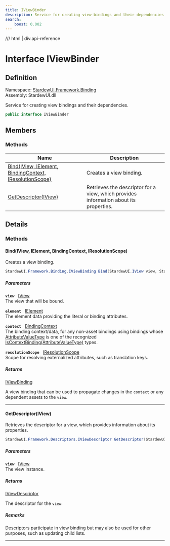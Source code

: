 ```yaml
---
title: IViewBinder
description: Service for creating view bindings and their dependencies.
search:
    boost: 0.002
---
```


<link rel="stylesheet" href="/StardewUI/stylesheets/reference.css" />

/// html | div.api-reference

# Interface IViewBinder

## Definition

<div class="api-definition" markdown>

Namespace: [StardewUI.Framework.Binding](index.md)  
Assembly: StardewUI.dll  

</div>

Service for creating view bindings and their dependencies.

```cs
public interface IViewBinder
```

## Members

### Methods

 | Name | Description |
| --- | --- |
| [Bind(IView, IElement, BindingContext, IResolutionScope)](#bindiview-ielement-bindingcontext-iresolutionscope) | Creates a view binding. | 
| [GetDescriptor(IView)](#getdescriptoriview) | Retrieves the descriptor for a view, which provides information about its properties. | 

## Details

### Methods

#### Bind(IView, IElement, BindingContext, IResolutionScope)

Creates a view binding.

```cs
StardewUI.Framework.Binding.IViewBinding Bind(StardewUI.IView view, StardewUI.Framework.Dom.IElement element, StardewUI.Framework.Binding.BindingContext context, StardewUI.Framework.Content.IResolutionScope resolutionScope);
```

##### Parameters

**`view`** &nbsp; [IView](../../iview.md)  
The view that will be bound.

**`element`** &nbsp; [IElement](../dom/ielement.md)  
The element data providing the literal or binding attributes.

**`context`** &nbsp; [BindingContext](bindingcontext.md)  
The binding context/data, for any non-asset bindings using bindings whose [AttributeValueType](../grammar/attributevaluetype.md) is one of the recognized [IsContextBinding(AttributeValueType)](../grammar/attributevaluetypeextensions.md#iscontextbindingattributevaluetype) types.

**`resolutionScope`** &nbsp; [IResolutionScope](../content/iresolutionscope.md)  
Scope for resolving externalized attributes, such as translation keys.

##### Returns

[IViewBinding](iviewbinding.md)

  A view binding that can be used to propagate changes in the `context` or any dependent assets to the `view`.

-----

#### GetDescriptor(IView)

Retrieves the descriptor for a view, which provides information about its properties.

```cs
StardewUI.Framework.Descriptors.IViewDescriptor GetDescriptor(StardewUI.IView view);
```

##### Parameters

**`view`** &nbsp; [IView](../../iview.md)  
The view instance.

##### Returns

[IViewDescriptor](../descriptors/iviewdescriptor.md)

  The descriptor for the `view`.

##### Remarks

Descriptors participate in view binding but may also be used for other purposes, such as updating child lists.

-----

